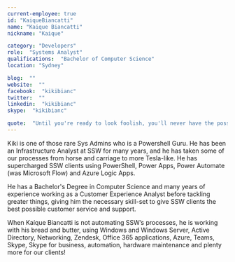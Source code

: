 ```yaml
---
current-employee: true
id: "KaiqueBiancatti"
name: "Kaique Biancatti"
nickname: "Kaique"

category: "Developers"
role:  "Systems Analyst"
qualifications:  "Bachelor of Computer Science"
location: "Sydney"

blog:  ""
website:  ""
facebook:  "kikibianc"
twitter:  ""
linkedin:  "kikibianc"
skype:  "kikibianc"

quote:  "Until you're ready to look foolish, you'll never have the possibility of being great."
---
```


Kiki is one of those rare Sys Admins who is a Powershell Guru. He has been an Infrastructure Analyst at SSW for many years, and he has taken some of our processes from horse and carriage to more Tesla-like. He has supercharged SSW clients using PowerShell, Power Apps, Power Automate (was Microsoft Flow) and Azure Logic Apps. 
 
He has a Bachelor's Degree in Computer Science and many years of experience working as a Customer Experience Analyst before tackling greater things, giving him the necessary skill-set to give SSW clients the best possible customer service and support.
 
When Kaíque Biancatti is not automating SSW’s processes, he is working with his bread and butter, using Windows and Windows Server, Active Directory, Networking, Zendesk, Office 365 applications, Azure, Teams, Skype, Skype for business, automation, hardware maintenance and plenty more for our clients!  
